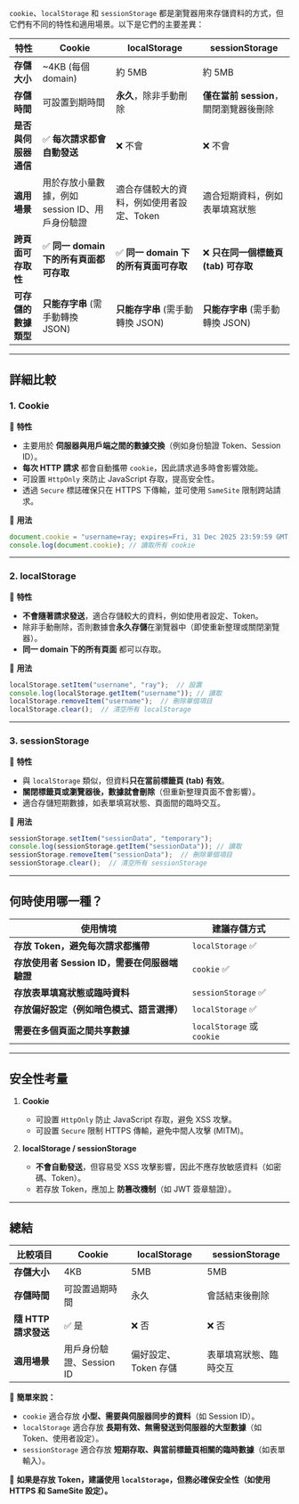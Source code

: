 `cookie`、`localStorage` 和 `sessionStorage` 都是瀏覽器用來存儲資料的方式，但它們有不同的特性和適用場景。以下是它們的主要差異：  

|  特性  | **Cookie** | **localStorage** | **sessionStorage** |
|--------|-----------|------------------|--------------------|
| **存儲大小** | ~4KB (每個 domain) | 約 5MB | 約 5MB |
| **存儲時間** | 可設置到期時間 | **永久**，除非手動刪除 | **僅在當前 session**，關閉瀏覽器後刪除 |
| **是否與伺服器通信** | ✅ **每次請求都會自動發送** | ❌ 不會 | ❌ 不會 |
| **適用場景** | 用於存放小量數據，例如 session ID、用戶身份驗證 | 適合存儲較大的資料，例如使用者設定、Token | 適合短期資料，例如表單填寫狀態 |
| **跨頁面可存取性** | ✅ **同一 domain 下的所有頁面都可存取** | ✅ **同一 domain 下的所有頁面可存取** | ❌ **只在同一個標籤頁 (tab) 可存取** |
| **可存儲的數據類型** | **只能存字串** (需手動轉換 JSON) | **只能存字串** (需手動轉換 JSON) | **只能存字串** (需手動轉換 JSON) |

---

## **詳細比較**
### **1. Cookie**
📌 **特性**
- 主要用於 **伺服器與用戶端之間的數據交換**（例如身份驗證 Token、Session ID）。
- **每次 HTTP 請求** 都會自動攜帶 `cookie`，因此請求過多時會影響效能。
- 可設置 `HttpOnly` 來防止 JavaScript 存取，提高安全性。
- 透過 `Secure` 標誌確保只在 HTTPS 下傳輸，並可使用 `SameSite` 限制跨站請求。

📌 **用法**
```js
document.cookie = "username=ray; expires=Fri, 31 Dec 2025 23:59:59 GMT; path=/";
console.log(document.cookie); // 讀取所有 cookie
```

---

### **2. localStorage**
📌 **特性**
- **不會隨著請求發送**，適合存儲較大的資料，例如使用者設定、Token。
- 除非手動刪除，否則數據會**永久存儲**在瀏覽器中（即使重新整理或關閉瀏覽器）。
- **同一 domain 下的所有頁面** 都可以存取。

📌 **用法**
```js
localStorage.setItem("username", "ray");  // 設置
console.log(localStorage.getItem("username")); // 讀取
localStorage.removeItem("username");  // 刪除單個項目
localStorage.clear();  // 清空所有 localStorage
```

---

### **3. sessionStorage**
📌 **特性**
- 與 `localStorage` 類似，但資料**只在當前標籤頁 (tab) 有效**。
- **關閉標籤頁或瀏覽器後，數據就會刪除**（但重新整理頁面不會影響）。
- 適合存儲短期數據，如表單填寫狀態、頁面間的臨時交互。

📌 **用法**
```js
sessionStorage.setItem("sessionData", "temporary");
console.log(sessionStorage.getItem("sessionData")); // 讀取
sessionStorage.removeItem("sessionData");  // 刪除單個項目
sessionStorage.clear();  // 清空所有 sessionStorage
```

---

## **何時使用哪一種？**
| **使用情境** | **建議存儲方式** |
|--------------|----------------|
| **存放 Token，避免每次請求都攜帶** | `localStorage` ✅ |
| **存放使用者 Session ID，需要在伺服器端驗證** | `cookie` ✅ |
| **存放表單填寫狀態或臨時資料** | `sessionStorage` ✅ |
| **存放偏好設定（例如暗色模式、語言選擇）** | `localStorage` ✅ |
| **需要在多個頁面之間共享數據** | `localStorage` 或 `cookie` |

---

## **安全性考量**
1. **Cookie**  
   - 可設置 `HttpOnly` 防止 JavaScript 存取，避免 XSS 攻擊。  
   - 可設置 `Secure` 限制 HTTPS 傳輸，避免中間人攻擊 (MITM)。  

2. **localStorage / sessionStorage**  
   - **不會自動發送**，但容易受 XSS 攻擊影響，因此不應存放敏感資料（如密碼、Token）。  
   - 若存放 Token，應加上 **防篡改機制**（如 JWT 簽章驗證）。  

---

## **總結**
| **比較項目**  | **Cookie** | **localStorage** | **sessionStorage** |
|--------------|-----------|------------------|--------------------|
| **存儲大小** | 4KB | 5MB | 5MB |
| **存儲時間** | 可設置過期時間 | 永久 | 會話結束後刪除 |
| **隨 HTTP 請求發送** | ✅ 是 | ❌ 否 | ❌ 否 |
| **適用場景** | 用戶身份驗證、Session ID | 偏好設定、Token 存儲 | 表單填寫狀態、臨時交互 |

📌 **簡單來說：**  
- `cookie` 適合存放 **小型、需要與伺服器同步的資料**（如 Session ID）。  
- `localStorage` 適合存放 **長期有效、無需發送到伺服器的大型數據**（如 Token、使用者設定）。  
- `sessionStorage` 適合存放 **短期存取、與當前標籤頁相關的臨時數據**（如表單輸入）。  

🚀 **如果是存放 Token，建議使用 `localStorage`，但務必確保安全性（如使用 HTTPS 和 SameSite 設定）。**